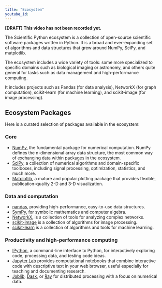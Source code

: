 ```yaml
---
title: "Ecosystem"
youtube_id:
---
```


**[DRAFT] This video has not been recorded yet.**

<!--
It isn't just a collection of tools (though we should mention that briefly)

Discuss the philosophy

- scientists need to own their own analysis tools
- scientists need to see what they are working on
- scientists need to be able to think clearly about their analysis (e.g., great APIs)
- scientists need to be able to adapt and modify their analysis tools

-->

The Scientific Python ecosystem is a collection of open-source
scientific software packages written in Python. It is a broad and
ever-expanding set of algorithms and data structures that grew around
NumPy, SciPy, and matplotlib.

The ecosystem includes a wide variety of tools: some more specialized
to specific domains such as biological imaging or astronomy, and
others quite general for tasks such as data management and
high-performance computing.

It includes projects such as Pandas (for data analysis), NetworkX
(for graph computation), scikit-learn (for machine learning), and
scikit-image (for image processing).

## Ecosystem Packages

Here is a curated selection of packages available in the ecosystem:

### Core

- [NumPy](http://www.numpy.org/), the fundamental package for
  numerical computation. NumPy defines the n-dimensional array data structure,
  the most common way of exchanging data within packages in the ecosystem.
- [SciPy](https://scipy.org),
  a collection of numerical algorithms and domain-specific toolboxes,
  including signal processing, optimization, statistics, and much
  more.
- [Matplotlib](http://matplotlib.org/), a mature and popular plotting
  package that provides flexible, publication-quality 2-D and 3-D visualization.

### Data and computation

- [pandas](http://pandas.pydata.org/), providing high-performance,
  easy-to-use data structures.
- [SymPy](http://www.sympy.org/), for symbolic mathematics and
  computer algebra.
- [NetworkX](https://networkx.github.io/), is a collection of tools
  for analyzing complex networks.
- [scikit-image](http://scikit-image.org/) is a collection of
  algorithms for image processing.
- [scikit-learn](http://scikit-learn.org/) is a collection of
  algorithms and tools for machine learning.

### Productivity and high-performance computing

- [IPython](http://ipython.org/), a command-line interface to Python,
  for interactively exploring code, processing data, and testing code ideas.
- [Jupyter Lab](http://jupyter.org/) provides computational notebooks
  that combine interactive code with descriptive text in your web
  browser, useful especially for teaching and documenting research.
- [Joblib](https://joblib.readthedocs.io/),
  [Dask](https://dask.readthedocs.io/), or [Ray](https://www.ray.io/)
  for distributed processing with a focus on numerical data.
